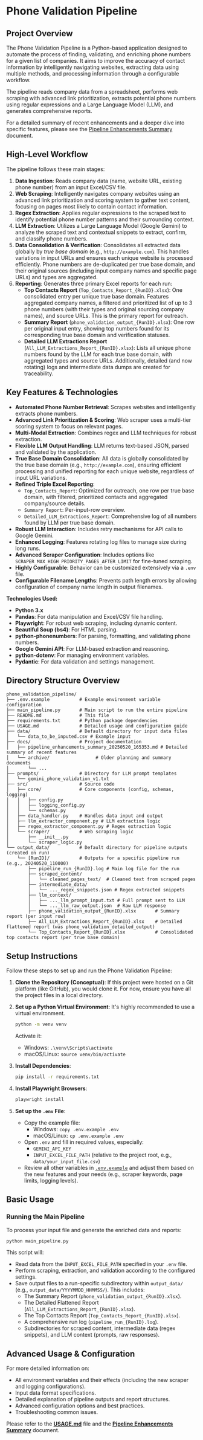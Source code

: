 # Phone Validation Pipeline

## Project Overview

The Phone Validation Pipeline is a Python-based application designed to automate the process of finding, validating, and enriching phone numbers for a given list of companies. It aims to improve the accuracy of contact information by intelligently navigating websites, extracting data using multiple methods, and processing information through a configurable workflow.

The pipeline reads company data from a spreadsheet, performs web scraping with advanced link prioritization, extracts potential phone numbers using regular expressions and a Large Language Model (LLM), and generates comprehensive reports.

For a detailed summary of recent enhancements and a deeper dive into specific features, please see the [Pipeline Enhancements Summary](./docs/pipeline_enhancements_summary_20250520_165353.md) document.

## High-Level Workflow

The pipeline follows these main stages:

1.  **Data Ingestion**: Reads company data (name, website URL, existing phone number) from an input Excel/CSV file.
2.  **Web Scraping**: Intelligently navigates company websites using an advanced link prioritization and scoring system to gather text content, focusing on pages most likely to contain contact information.
3.  **Regex Extraction**: Applies regular expressions to the scraped text to identify potential phone number patterns and their surrounding context.
4.  **LLM Extraction**: Utilizes a Large Language Model (Google Gemini) to analyze the scraped text and contextual snippets to extract, confirm, and classify phone numbers.
5.  **Data Consolidation & Verification**: Consolidates all extracted data globally by *true base domain* (e.g., `http://example.com`). This handles variations in input URLs and ensures each unique website is processed efficiently. Phone numbers are de-duplicated per true base domain, and their original sources (including input company names and specific page URLs) and types are aggregated.
6.  **Reporting**: Generates three primary Excel reports for each run:
    *   **Top Contacts Report** (`Top_Contacts_Report_{RunID}.xlsx`): One consolidated entry per unique true base domain. Features aggregated company names, a filtered and prioritized list of up to 3 phone numbers (with their types and original sourcing company names), and source URLs. This is the primary report for outreach.
    *   **Summary Report** (`phone_validation_output_{RunID}.xlsx`): One row per original input entry, showing top numbers found for its corresponding true base domain and verification statuses.
    *   **Detailed LLM Extractions Report** (`All_LLM_Extractions_Report_{RunID}.xlsx`): Lists all unique phone numbers found by the LLM for each true base domain, with aggregated types and source URLs.
    Additionally, detailed (and now rotating) logs and intermediate data dumps are created for traceability.

## Key Features & Technologies

*   **Automated Phone Number Retrieval**: Scrapes websites and intelligently extracts phone numbers.
*   **Advanced Link Prioritization & Scoring**: Web scraper uses a multi-tier scoring system to focus on relevant pages.
*   **Multi-Modal Extraction**: Combines regex and LLM techniques for robust extraction.
*   **Flexible LLM Output Handling**: LLM returns text-based JSON, parsed and validated by the application.
*   **True Base Domain Consolidation**: All data is globally consolidated by the true base domain (e.g., `http://example.com`), ensuring efficient processing and unified reporting for each unique website, regardless of input URL variations.
*   **Refined Triple Excel Reporting**:
    *   `Top_Contacts_Report`: Optimized for outreach, one row per true base domain, with filtered, prioritized contacts and aggregated company/source details.
    *   `Summary Report`: Per-input-row overview.
    *   `Detailed_LLM_Extractions_Report`: Comprehensive log of all numbers found by LLM per true base domain.
*   **Robust LLM Interaction**: Includes retry mechanisms for API calls to Google Gemini.
*   **Enhanced Logging**: Features rotating log files to manage size during long runs.
*   **Advanced Scraper Configuration**: Includes options like `SCRAPER_MAX_HIGH_PRIORITY_PAGES_AFTER_LIMIT` for fine-tuned scraping.
*   **Highly Configurable**: Behavior can be customized extensively via a `.env` file.
*   **Configurable Filename Lengths**: Prevents path length errors by allowing configuration of company name length in output filenames.

**Technologies Used:**

*   **Python 3.x**
*   **Pandas**: For data manipulation and Excel/CSV file handling.
*   **Playwright**: For robust web scraping, including dynamic content.
*   **Beautiful Soup (bs4)**: For HTML parsing.
*   **python-phonenumbers**: For parsing, formatting, and validating phone numbers.
*   **Google Gemini API**: For LLM-based extraction and reasoning.
*   **python-dotenv**: For managing environment variables.
*   **Pydantic**: For data validation and settings management.

## Directory Structure Overview

```
phone_validation_pipeline/
├── .env.example           # Example environment variable configuration
├── main_pipeline.py       # Main script to run the entire pipeline
├── README.md              # This file
├── requirements.txt       # Python package dependencies
├── USAGE.md               # Detailed usage and configuration guide
├── data/                  # Default directory for input data files
│   └── data_to_be_inputed.csv # Example input
├── docs/                  # Project documentation
│   ├── pipeline_enhancements_summary_20250520_165353.md # Detailed summary of recent features
│   └── archive/                 # Older planning and summary documents
│       └── ...
├── prompts/               # Directory for LLM prompt templates
│   └── gemini_phone_validation_v1.txt
├── src/                   # Source code
│   ├── core/              # Core components (config, schemas, logging)
│   │   ├── config.py
│   │   ├── logging_config.py
│   │   └── schemas.py
│   ├── data_handler.py    # Handles data input and output
│   ├── llm_extractor_component.py # LLM extraction logic
│   ├── regex_extractor_component.py # Regex extraction logic
│   └── scraper/           # Web scraping logic
│       ├── __init__.py
│       └── scraper_logic.py
└── output_data/           # Default directory for pipeline outputs (created on run)
    └── [RunID]/           # Outputs for a specific pipeline run (e.g., 20240520_110000)
        ├── pipeline_run_{RunID}.log # Main log file for the run
        ├── scraped_content/
        │   └── cleaned_pages_text/  # Cleaned text from scraped pages
        ├── intermediate_data/
        │   └── ..._regex_snippets.json # Regex extracted snippets
        ├── llm_context/
        │   ├── ..._llm_prompt_input.txt # Full prompt sent to LLM
        │   └── ..._llm_raw_output.json  # Raw LLM response
        ├── phone_validation_output_{RunID}.xlsx       # Summary report (per input row)
        ├── All_LLM_Extractions_Report_{RunID}.xlsx    # Detailed flattened report (was phone_validation_detailed_output)
        └── Top_Contacts_Report_{RunID}.xlsx           # Consolidated top contacts report (per true base domain)
```

## Setup Instructions

Follow these steps to set up and run the Phone Validation Pipeline:

1.  **Clone the Repository (Conceptual)**:
    If this project were hosted on a Git platform (like GitHub), you would clone it. For now, ensure you have all the project files in a local directory.

2.  **Set up a Python Virtual Environment**:
    It's highly recommended to use a virtual environment.
    ```bash
    python -m venv venv
    ```
    Activate it:
    *   Windows: `.\venv\Scripts\activate`
    *   macOS/Linux: `source venv/bin/activate`

3.  **Install Dependencies**:
    ```bash
    pip install -r requirements.txt
    ```

4.  **Install Playwright Browsers**:
    ```bash
    playwright install
    ```

5.  **Set up the `.env` File**:
    *   Copy the example file:
        *   Windows: `copy .env.example .env`
        *   macOS/Linux: `cp .env.example .env`
    *   Open `.env` and fill in required values, especially:
        *   `GEMINI_API_KEY`
        *   `INPUT_EXCEL_FILE_PATH` (relative to the project root, e.g., `data/your_input_file.csv`)
    *   Review all other variables in [`.env.example`](./.env.example) and adjust them based on the new features and your needs (e.g., scraper keywords, page limits, logging levels).

## Basic Usage

### Running the Main Pipeline

To process your input file and generate the enriched data and reports:
```bash
python main_pipeline.py
```
This script will:
*   Read data from the `INPUT_EXCEL_FILE_PATH` specified in your `.env` file.
*   Perform scraping, extraction, and validation according to the configured settings.
*   Save output files to a run-specific subdirectory within `output_data/` (e.g., `output_data/YYYYMMDD_HHMMSS/`). This includes:
    *   The Summary Report (`phone_validation_output_{RunID}.xlsx`).
    *   The Detailed Flattened Report (`All_LLM_Extractions_Report_{RunID}.xlsx`).
    *   The Top Contacts Report (`Top_Contacts_Report_{RunID}.xlsx`).
    *   A comprehensive run log (`pipeline_run_{RunID}.log`).
    *   Subdirectories for scraped content, intermediate data (regex snippets), and LLM context (prompts, raw responses).

## Advanced Usage & Configuration

For more detailed information on:
*   All environment variables and their effects (including the new scraper and logging configurations).
*   Input data format specifications.
*   Detailed explanation of pipeline outputs and report structures.
*   Advanced configuration options and best practices.
*   Troubleshooting common issues.

Please refer to the [**USAGE.md**](./USAGE.md) file and the [**Pipeline Enhancements Summary**](./docs/pipeline_enhancements_summary_20250520_165353.md) document.